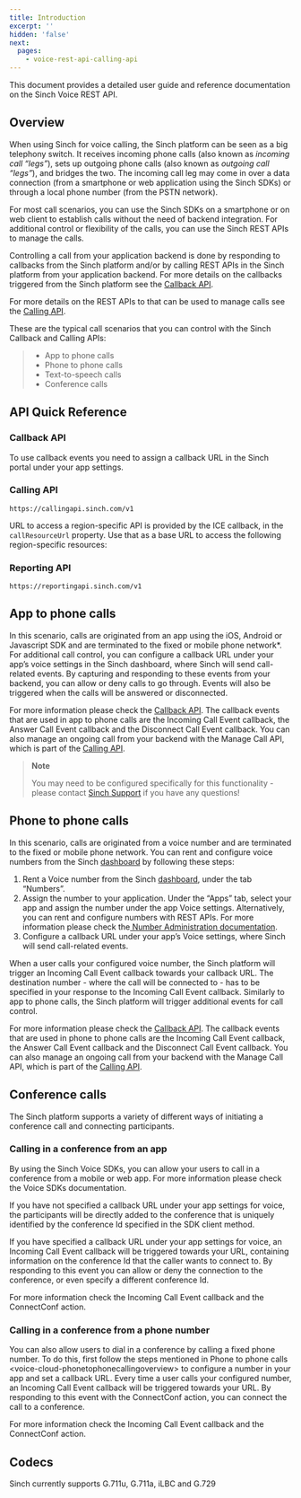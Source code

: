```yaml
---
title: Introduction
excerpt: ''
hidden: 'false'
next:
  pages:
    - voice-rest-api-calling-api
---
```

This document provides a detailed user guide and reference documentation on the Sinch Voice REST API. 

## Overview

When using Sinch for voice calling, the Sinch platform can be seen as a big telephony switch. It receives incoming phone calls (also known as *incoming call “legs”*), sets up outgoing phone calls (also known as *outgoing call “legs”*), and bridges the two. The incoming call leg may come in over a data connection (from a smartphone or web application using the Sinch SDKs) or through a local phone number (from the PSTN network).

For most call scenarios, you can use the Sinch SDKs on a smartphone or on web client to establish calls without the need of backend integration. For additional control or flexibility of the calls, you can use the Sinch REST APIs to manage the calls.

Controlling a call from your application backend is done by responding to callbacks from the Sinch platform and/or by calling REST APIs in the Sinch platform from your application backend. For more details on the callbacks triggered from the Sinch platform see the [Callback API](doc:voice-rest-api-callback-api).

For more details on the REST APIs to that can be used to manage calls see the [Calling API](doc:voice-rest-api-calling-api).

These are the typical call scenarios that you can control with the Sinch Callback and Calling APIs:

> -   App to phone calls
> -   Phone to phone calls
> -   Text-to-speech calls
> -   Conference calls

## API Quick Reference

### Callback API

To use callback events you need to assign a callback URL in the Sinch portal under your app settings.

### Calling API

    https://callingapi.sinch.com/v1

URL to access a region-specific API is provided by the ICE callback, in the `callResourceUrl` property. Use that as a base URL to access the following region-specific resources:

### Reporting API

    https://reportingapi.sinch.com/v1

## App to phone calls

In this scenario, calls are originated from an app using the iOS, Android or Javascript SDK and are terminated to the fixed or mobile phone network\*. For additional call control, you can configure a callback URL under your app’s voice settings in the Sinch dashboard, where Sinch will send call-related events. By capturing and responding to these events from your backend, you can allow or deny calls to go through. Events will also be triggered when the calls will be answered or disconnected.

For more information please check the [Callback API](doc:voice-rest-api-callback-api). The callback events that are used in app to phone calls are the Incoming Call Event callback, the Answer Call Event callback and the Disconnect Call Event callback. You can also manage an ongoing call from your backend with the Manage Call API, which is part of the [Calling API](doc:voice-rest-api-calling-api).

> **Note**
>
> You may need to be configured specifically for this functionality - please contact [Sinch Support](mailto:support@sinch.com) if you have any questions!


## Phone to phone calls

In this scenario, calls are originated from a voice number and are terminated to the fixed or mobile phone network. You can rent and configure voice numbers from the Sinch [dashboard](https://portal.sinch.com/#/login) by following these steps:

1.  Rent a Voice number from the Sinch [dashboard](https://portal.sinch.com/#/login), under the tab “Numbers”.
2.  Assign the number to your application. Under the “Apps” tab, select your app and assign the number under the app Voice settings. Alternatively, you can rent and configure numbers with REST APIs. For more information please check the[ Number Administration documentation](doc:log-in).
3.  Configure a callback URL under your app’s Voice settings, where Sinch will send call-related events.

When a user calls your configured voice number, the Sinch platform will trigger an Incoming Call Event callback towards your callback URL. The destination number - where the call will be connected to - has to be specified in your response to the Incoming Call Event callback. Similarly to app to phone calls, the Sinch platform will trigger additional events for call control.

For more information please check the [Callback API](doc:voice-rest-api-callback-api). The callback events that are used in phone to phone calls are the Incoming Call Event callback, the Answer Call Event callback and the Disconnect Call Event callback. You can also manage an ongoing call from your backend with the Manage Call API, which is part of the [Calling API](doc:voice-rest-api-calling-api).

## Conference calls

The Sinch platform supports a variety of different ways of initiating a conference call and connecting participants.

### Calling in a conference from an app

By using the Sinch Voice SDKs, you can allow your users to call in a conference from a mobile or web app. For more information please check the Voice SDKs documentation.

If you have not specified a callback URL under your app settings for voice, the participants will be directly added to the conference that is uniquely identified by the conference Id specified in the SDK client method.

If you have specified a callback URL under your app settings for voice, an Incoming Call Event callback will be triggered towards your URL, containing information on the conference Id that the caller wants to connect to. By responding to this event you can allow or deny the connection to the conference, or even specify a different conference Id.

For more information check the Incoming Call Event callback and the ConnectConf action.

### Calling in a conference from a phone number

You can also allow users to dial in a conference by calling a fixed phone number. To do this, first follow the steps mentioned in Phone to phone calls \<voice-cloud-phonetophonecallingoverview\> to configure a number in your app and set a callback URL. Every time a user calls your configured number, an Incoming Call Event callback will be triggered towards your URL. By responding to this event with the ConnectConf action, you can connect the call to a conference.

For more information check the Incoming Call Event callback and the ConnectConf action.

## Codecs

Sinch currently supports G.711u, G.711a, iLBC and G.729
